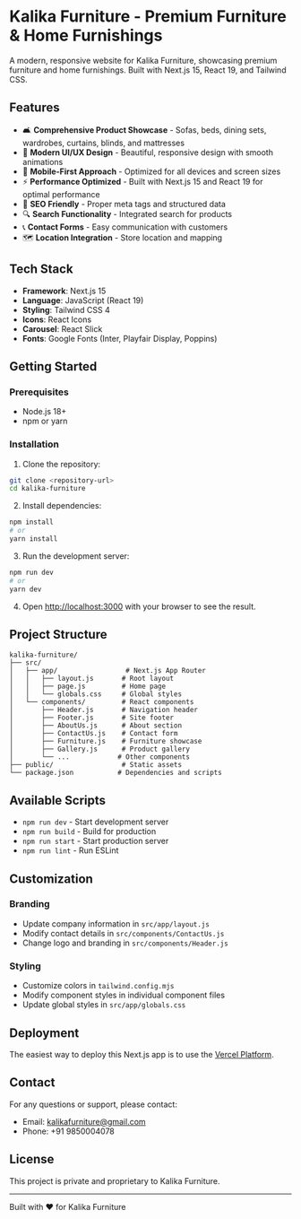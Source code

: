 # Kalika Furniture - Premium Furniture & Home Furnishings

A modern, responsive website for Kalika Furniture, showcasing premium furniture and home furnishings. Built with Next.js 15, React 19, and Tailwind CSS.

## Features

- 🛋️ **Comprehensive Product Showcase** - Sofas, beds, dining sets, wardrobes, curtains, blinds, and mattresses
- 🎨 **Modern UI/UX Design** - Beautiful, responsive design with smooth animations
- 📱 **Mobile-First Approach** - Optimized for all devices and screen sizes
- ⚡ **Performance Optimized** - Built with Next.js 15 and React 19 for optimal performance
- 🎯 **SEO Friendly** - Proper meta tags and structured data
- 🔍 **Search Functionality** - Integrated search for products
- 📞 **Contact Forms** - Easy communication with customers
- 🗺️ **Location Integration** - Store location and mapping

## Tech Stack

- **Framework**: Next.js 15
- **Language**: JavaScript (React 19)
- **Styling**: Tailwind CSS 4
- **Icons**: React Icons
- **Carousel**: React Slick
- **Fonts**: Google Fonts (Inter, Playfair Display, Poppins)

## Getting Started

### Prerequisites

- Node.js 18+ 
- npm or yarn

### Installation

1. Clone the repository:
```bash
git clone <repository-url>
cd kalika-furniture
```

2. Install dependencies:
```bash
npm install
# or
yarn install
```

3. Run the development server:
```bash
npm run dev
# or
yarn dev
```

4. Open [http://localhost:3000](http://localhost:3000) with your browser to see the result.

## Project Structure

```
kalika-furniture/
├── src/
│   ├── app/                 # Next.js App Router
│   │   ├── layout.js       # Root layout
│   │   ├── page.js         # Home page
│   │   └── globals.css     # Global styles
│   └── components/         # React components
│       ├── Header.js       # Navigation header
│       ├── Footer.js       # Site footer
│       ├── AboutUs.js      # About section
│       ├── ContactUs.js    # Contact form
│       ├── Furniture.js    # Furniture showcase
│       ├── Gallery.js      # Product gallery
│       └── ...            # Other components
├── public/                 # Static assets
└── package.json           # Dependencies and scripts
```

## Available Scripts

- `npm run dev` - Start development server
- `npm run build` - Build for production
- `npm run start` - Start production server
- `npm run lint` - Run ESLint

## Customization

### Branding
- Update company information in `src/app/layout.js`
- Modify contact details in `src/components/ContactUs.js`
- Change logo and branding in `src/components/Header.js`

### Styling
- Customize colors in `tailwind.config.mjs`
- Modify component styles in individual component files
- Update global styles in `src/app/globals.css`

## Deployment

The easiest way to deploy this Next.js app is to use the [Vercel Platform](https://vercel.com/new?utm_medium=default-template&filter=next.js&utm_source=create-next-app&utm_campaign=create-next-app-readme).

## Contact

For any questions or support, please contact:
- Email: kalikafurniture@gmail.com
- Phone: +91 9850004078

## License

This project is private and proprietary to Kalika Furniture.

---

Built with ❤️ for Kalika Furniture
